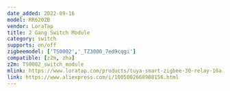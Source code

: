 ```yaml
---
date_added: 2022-09-16
model: RR620ZB
vendor: LoraTap
title: 2 Gang Switch Module
category: switch
supports: on/off
zigbeemodel: ['TS0002','_TZ3000_7ed9cqgi']
compatible: [z2m, zha]
z2m: TS0002_switch_module
mlink: https://www.loratap.com/products/tuya-smart-zigbee-30-relay-16a-diy-module-for-light-and-device-on-off-app-remote-control-timer-support-google-home-alexa-zigbee2mqtt-170
link: https://www.aliexpress.com/i/1005002668908156.html
---
```

